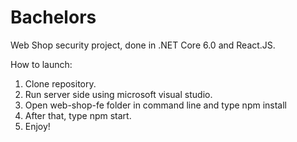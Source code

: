 # Bachelors
Web Shop  security project, done in .NET Core 6.0 and React.JS.

How to launch:
1. Clone repository.
2. Run server side using microsoft visual studio.
3. Open web-shop-fe folder in command line and type npm install
4. After that, type npm start.
5. Enjoy!
